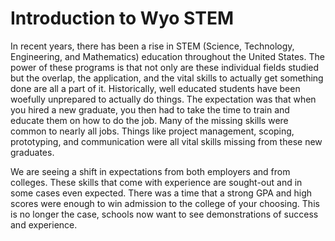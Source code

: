 # Introduction to Wyo STEM

In recent years, there has been a rise in STEM (Science, Technology, Engineering, and Mathematics) education throughout the United States.  The power of these programs is that not only are these individual fields studied but the overlap, the application, and the vital skills to actually get something done are all a part of it.  Historically, well educated students have been woefully unprepared to actually do things.  The expectation was that when you hired a new graduate, you then had to take the time to train and educate them on how to do the job.  Many of the missing skills were common to nearly all jobs.  Things like project management, scoping, prototyping, and communication were all vital skills missing from these new graduates.

We are seeing a shift in expectations from both employers and from colleges.  These skills that come with experience are sought-out and in some cases even expected.  There was a time that a strong GPA and high scores were enough to win admission to the college of your choosing.  This is no longer the case, schools now want to see demonstrations of success and experience.  

